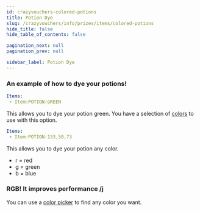 ```yaml
---
id: crazyvouchers-colored-potions
title: Potion Dye
slug: /crazyvouchers/info/prizes/items/colored-potions
hide_title: false
hide_table_of_contents: false

pagination_next: null
pagination_prev: null

sidebar_label: Potion Dye
---
```

### An example of how to dye your potions!
```yml
Items:
 - Item:POTION:GREEN
```
This allows you to dye your potion green.
You have a selection of [colors](https://jd.papermc.io/paper/1.20/org/bukkit/Color.html) to use with this option.

```yml
Items:
 - Item:POTION:133,50,73
```
This allows you to dye your potion any color.

* r = red
* g = green
* b = blue

### RGB! It improves performance /j
You can use a [color picker](https://htmlcolorcodes.com/color-picker/) to find any color you want.